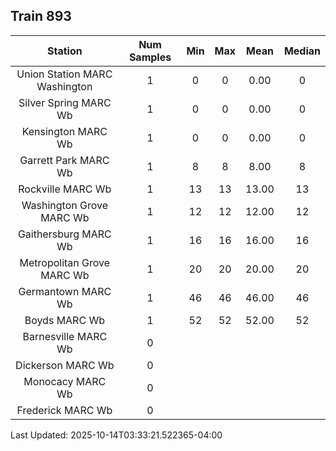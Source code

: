 ## Train 893

| Station | Num Samples | Min | Max | Mean | Median |
| :-----: | :---------: | :-: | :-: | :--: | :----: |
| Union Station MARC Washington | 1 | 0 | 0 | 0.00 | 0 |
| Silver Spring MARC Wb | 1 | 0 | 0 | 0.00 | 0 |
| Kensington MARC Wb | 1 | 0 | 0 | 0.00 | 0 |
| Garrett Park MARC Wb | 1 | 8 | 8 | 8.00 | 8 |
| Rockville MARC Wb | 1 | 13 | 13 | 13.00 | 13 |
| Washington Grove MARC Wb | 1 | 12 | 12 | 12.00 | 12 |
| Gaithersburg MARC Wb | 1 | 16 | 16 | 16.00 | 16 |
| Metropolitan Grove MARC Wb | 1 | 20 | 20 | 20.00 | 20 |
| Germantown MARC Wb | 1 | 46 | 46 | 46.00 | 46 |
| Boyds MARC Wb | 1 | 52 | 52 | 52.00 | 52 |
| Barnesville MARC Wb | 0 |  |  |  |  |
| Dickerson MARC Wb | 0 |  |  |  |  |
| Monocacy MARC Wb | 0 |  |  |  |  |
| Frederick MARC Wb | 0 |  |  |  |  |


Last Updated: 2025-10-14T03:33:21.522365-04:00